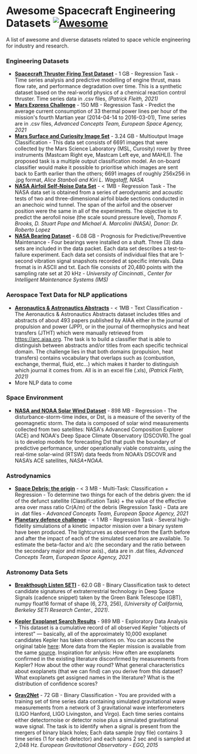 # Awesome Spacecraft Engineering Datasets [![Awesome](https://awesome.re/badge-flat.svg)](https://awesome.re)
A list of awesome and diverse datasets related to space vehicle engineering for industry and research.

### Engineering Datasets
- [**Spacecraft Thruster Firing Test Dataset**](https://www.kaggle.com/sylar68/spacecraft-thruster-firing-test-dataset) - 1 GB - Regression Task - Time series analysis and predictive modelling of engine thrust, mass flow rate, and performance degradation over time. This is a synthetic dataset based on the real-world physics of a chemical reaction control thruster. Time series data in .csv files, *(Patrick Fleith, 2021)*
- [**Mars Express Challenge**](https://kelvins.esa.int/mars-express-power-challenge/home/) - 150 MB - Regression Task - Predict the average current consumption of 33 thermal power lines per hour of the mission's fourth Martian year (2014-04-14 to 2016-03-01), Time series are in .csv files, *Advanced Concepts Team, European Space Agency, 2021*
- [**Mars Surface and Curiosity Image Set**](https://www.kaggle.com/brsdincer/mars-surface-and-curiosity-image-set-nasa) - 3.24 GB - Multioutput Image Classification - This data set consists of 6691 images that were collected by the Mars Science Laboratory (MSL, Curosity) rover by three instruments (Mastcam Right eye, Mastcam Left eye, and MAHLI). The proposed task is a multiple output classification model. An on-board classifier would make it possible to prioritise which images are sent back to Earth earlier than the others; 6691 images of roughly 256x256 in .jpg format, *Alice Stanboli and Kiri L. Wagstaff, NASA*
- [**NASA Airfoil Self-Noise Data Set**](https://archive.ics.uci.edu/ml/datasets/airfoil+self-noise) - < 1MB - Regression Task - The NASA data set is obtained from a series of aerodynamic and acoustic tests of two and three-dimensional airfoil blade sections conducted in an anechoic wind tunnel. The span of the airfoil and the observer position were the same in all of the experiments. The objective is to predict the aerofoil noise (the scale sound pressure level), *Thomas F. Brooks, D. Stuart Pope and Michael A. Marcolini (NASA), Donor: Dr. Roberto Lopez*
- [**NASA Bearing Dataset**](https://www.kaggle.com/vinayak123tyagi/bearing-dataset) - 6.08 GB - Prognosis for Predictive/Preventive Maintenance - Four bearings were installed on a shaft. Three (3) data sets are included in the data packet. Each data set describes a test-to-failure experiment. Each data set consists of individual files that are 1-second vibration signal snapshots recorded at specific intervals. Data fromat is in ASCII and txt. Each file consists of 20,480 points with the sampling rate set at 20 kHz - *University of Cincinnati., Center for Intelligent Maintenance Systems (IMS)*

### Aerospace Text Data for NLP applications
- [**Aeronautics & Astronautics Abstracts**](https://www.kaggle.com/sylar68/aeronautics-astronautics-journal-abstracts) - < 1MB - Text Classification - The Aeronautics & Astronautics Abstracts dataset includes titles and abstracts of about 493 papers published by AIAA either in the journal of propulsion and power (JPP), or in the journal of thermophysics and heat transfers (JTHT) which were manually retrieved from https://arc.aiaa.org. The task is to build a classifier that is able to distinguish between abstracts and/or titles from each specific technical domain. The challenge lies in that both domains (propulsion, heat transfers) contains vocabulary that overlaps such as (combustion, exchange, thermal, fluid, etc…) which makes it harder to distinguish which journal it comes from. All is in an excel file (.xls), *(Patrick Fleith, 2021)*
- More NLP data to come

### Space Environment
- [**NASA and NOAA Solar Wind Dataset**](https://www.kaggle.com/arashnic/soalr-wind) - 898 MB - Regression - The disturbance-storm-time index, or Dst, is a measure of the severity of the geomagnetic storm. The data is composed of solar wind measurements collected from two satellites: NASA's Advanced Composition Explorer (ACE) and NOAA's Deep Space Climate Observatory (DSCOVR).The goal is to develop models for forecasting Dst that push the boundary of predictive performance, under operationally viable constraints, using the real-time solar-wind (RTSW) data feeds from NOAA’s DSCOVR and NASA’s ACE satellites, *NASA+NOAA*.

### Astrodynamics
- [**Space Debris: the origin**](https://kelvins.esa.int/space-debris-the-origin/home/) - < 3 MB - Multi-Task: Classification + Regression - To determine two things for each of the debris given: the id of the defunct satellite (Classification Task) + the value of the effective area over mass ratio Cr(A/m) of the debris (Regression Task) - Data are in .dat files - *Advanced Concepts Team, European Space Agency, 2021*
- [**Planetary defence challenge**](https://kelvins.esa.int/planetary-defence/home/) - < 1 MB - Regression Task - Several high-fidelity simulations of a kinetic impactor mission over a binary system have been produced. The lightcurves as observed from the Earth before and after the impact of each of the simulated scenarios are available. To estimate the beta-factor and a/c (the secondary and the ratio between the secondary major and minor axis)., data are in .dat files, *Advanced Concepts Team, European Space Agency, 2021*

### Astronomy Data Sets
- [**Breakthough Listen SETI**](https://www.kaggle.com/c/seti-breakthrough-listen/data) - 62.0 GB - Binary Classification task to detect candidate signatures of extraterrestrial technology in Deep Space Signals (cadence snippet) taken by the Green Bank Telescope (GBT), numpy float16 format of shape (6, 273, 256), *(University of California, Berkeley SETI Research Center., 2021)*.

- [**Kepler Exoplanet Search Results**](https://www.kaggle.com/nasa/kepler-exoplanet-search-results) - 989 MB - Exploratory Data Analysis - This dataset is a cumulative record of all observed Kepler "objects of interest" — basically, all of the approximately 10,000 exoplanet candidates Kepler has taken observations on. You can access the original table [here](https://exoplanetarchive.ipac.caltech.edu/cgi-bin/TblView/nph-tblView?app=ExoTbls&config=koi):  More data from the Kepler mission is available from the same [source](https://exoplanetarchive.ipac.caltech.edu/docs/data.html). Inspiration for anlysis: How often are exoplanets confirmed in the existing literature disconfirmed by measurements from Kepler? How about the other way round? What general characteristics about exoplanets (that we can find) can you derive from this dataset? What exoplanets get assigned names in the literature? What is the distribution of confidence scores?

- [**Grav2Net**](https://www.kaggle.com/c/g2net-gravitational-wave-detection/overview) - 72 GB - Binary Classification - You are provided with a training set of time series data containing simulated gravitational wave measurements from a network of 3 gravitational wave interferometers (LIGO Hanford, LIGO Livingston, and Virgo). Each time series contains either detectornoise or detector noise plus a simulated gravitational wave signal. The task is to identify when a signal is present from the mergers of binary black holes; Each data sample (npy file) contains 3 time series (1 for each detector) and each spans 2 sec and is sampled at 2,048 Hz. *European Gravitational Observatory - EGO, 2015*
